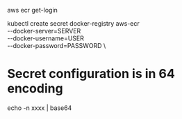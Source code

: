 aws ecr get-login

kubectl create secret docker-registry aws-ecr \
  --docker-server=SERVER \
  --docker-username=USER \
  --docker-password=PASSWORD \

# Secret configuration is in 64 encoding 
echo -n xxxx | base64
  

